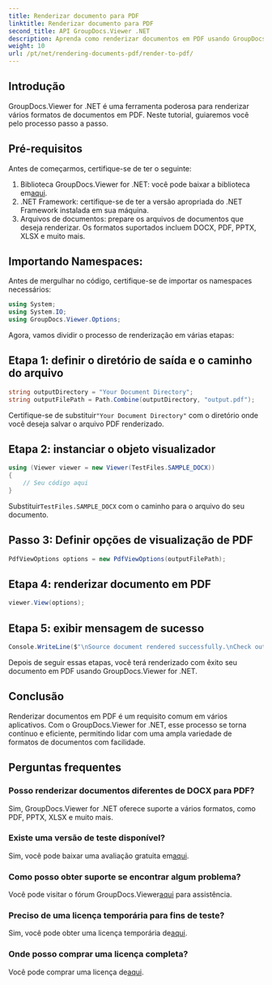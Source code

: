 ```yaml
---
title: Renderizar documento para PDF
linktitle: Renderizar documento para PDF
second_title: API GroupDocs.Viewer .NET
description: Aprenda como renderizar documentos em PDF usando GroupDocs.Viewer for .NET. Guia passo a passo com pré-requisitos e perguntas frequentes incluídas.
weight: 10
url: /pt/net/rendering-documents-pdf/render-to-pdf/
---
```

## Introdução
GroupDocs.Viewer for .NET é uma ferramenta poderosa para renderizar vários formatos de documentos em PDF. Neste tutorial, guiaremos você pelo processo passo a passo.
## Pré-requisitos

Antes de começarmos, certifique-se de ter o seguinte:
1.  Biblioteca GroupDocs.Viewer for .NET: você pode baixar a biblioteca em[aqui](https://releases.groupdocs.com/viewer/net/).
2. .NET Framework: certifique-se de ter a versão apropriada do .NET Framework instalada em sua máquina.
3. Arquivos de documentos: prepare os arquivos de documentos que deseja renderizar. Os formatos suportados incluem DOCX, PDF, PPTX, XLSX e muito mais.

## Importando Namespaces:
Antes de mergulhar no código, certifique-se de importar os namespaces necessários:
```csharp
using System;
using System.IO;
using GroupDocs.Viewer.Options;
```

Agora, vamos dividir o processo de renderização em várias etapas:
## Etapa 1: definir o diretório de saída e o caminho do arquivo
```csharp
string outputDirectory = "Your Document Directory";
string outputFilePath = Path.Combine(outputDirectory, "output.pdf");
```
 Certifique-se de substituir`"Your Document Directory"` com o diretório onde você deseja salvar o arquivo PDF renderizado.
## Etapa 2: instanciar o objeto visualizador
```csharp
using (Viewer viewer = new Viewer(TestFiles.SAMPLE_DOCX))
{
    // Seu código aqui
}
```
 Substituir`TestFiles.SAMPLE_DOCX` com o caminho para o arquivo do seu documento.
## Passo 3: Definir opções de visualização de PDF
```csharp
PdfViewOptions options = new PdfViewOptions(outputFilePath);
```
## Etapa 4: renderizar documento em PDF
```csharp
viewer.View(options);
```
## Etapa 5: exibir mensagem de sucesso
```csharp
Console.WriteLine($"\nSource document rendered successfully.\nCheck output in {outputDirectory}.");
```
Depois de seguir essas etapas, você terá renderizado com êxito seu documento em PDF usando GroupDocs.Viewer for .NET.

## Conclusão
Renderizar documentos em PDF é um requisito comum em vários aplicativos. Com o GroupDocs.Viewer for .NET, esse processo se torna contínuo e eficiente, permitindo lidar com uma ampla variedade de formatos de documentos com facilidade.
## Perguntas frequentes
### Posso renderizar documentos diferentes de DOCX para PDF?
Sim, GroupDocs.Viewer for .NET oferece suporte a vários formatos, como PDF, PPTX, XLSX e muito mais.
### Existe uma versão de teste disponível?
 Sim, você pode baixar uma avaliação gratuita em[aqui](https://releases.groupdocs.com/).
### Como posso obter suporte se encontrar algum problema?
 Você pode visitar o fórum GroupDocs.Viewer[aqui](https://forum.groupdocs.com/c/viewer/9) para assistência.
### Preciso de uma licença temporária para fins de teste?
 Sim, você pode obter uma licença temporária de[aqui](https://purchase.groupdocs.com/temporary-license/).
### Onde posso comprar uma licença completa?
 Você pode comprar uma licença de[aqui](https://purchase.groupdocs.com/buy).
